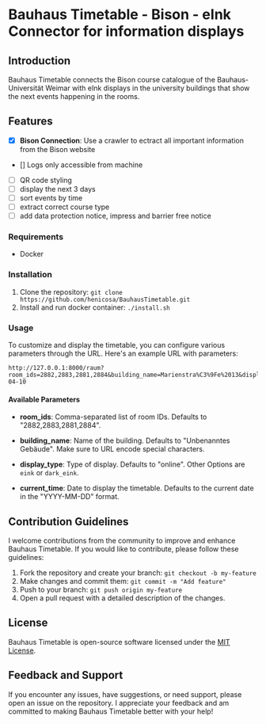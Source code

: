 # Bauhaus Timetable - Bison - eInk Connector for information displays

## Introduction

Bauhaus Timetable connects the Bison course catalogue of the Bauhaus-Universität Weimar with eInk displays in the university buildings that show the next events happening in the rooms.

## Features

- [X] **Bison Connection**: Use a crawler to ectract all important information from the Bison website
- [] Logs only accessible from machine
- [ ] QR code styling
- [ ] display the next 3 days
- [ ] sort events by time
- [ ] extract correct course type
- [ ] add data protection notice, impress and barrier free notice

### Requirements

- Docker

### Installation

1. Clone the repository: `git clone https://github.com/henicosa/BauhausTimetable.git`
2. Install and run docker container: `./install.sh`

### Usage

To customize and display the timetable, you can configure various parameters through the URL. Here's an example URL with parameters:

```plaintext
http://127.0.0.1:8000/raum?room_ids=2882,2883,2881,2884&building_name=Marienstra%C3%9Fe%2013&display_type=eink&current_time=2024-04-10
```

#### Available Parameters

- **room_ids**: Comma-separated list of room IDs. Defaults to "2882,2883,2881,2884".

- **building_name**: Name of the building. Defaults to "Unbenanntes Gebäude". Make sure to URL encode special characters.

- **display_type**: Type of display. Defaults to "online". Other Options are `eink` or `dark_eink`.

- **current_time**: Date to display the timetable. Defaults to the current date in the "YYYY-MM-DD" format.


## Contribution Guidelines

I welcome contributions from the community to improve and enhance Bauhaus Timetable. If you would like to contribute, please follow these guidelines:

1. Fork the repository and create your branch: `git checkout -b my-feature`
2. Make changes and commit them: `git commit -m "Add feature"`
3. Push to your branch: `git push origin my-feature`
4. Open a pull request with a detailed description of the changes.

## License

Bauhaus Timetable is open-source software licensed under the [MIT License](LICENSE).

## Feedback and Support

If you encounter any issues, have suggestions, or need support, please open an issue on the repository. I appreciate your feedback and am committed to making Bauhaus Timetable better with your help!






